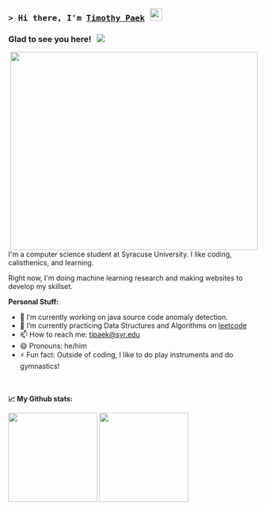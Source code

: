 ### <samp>&gt; Hi there, I'm <a href="https://www.linkedin.com/in/timothy-paek/" target="_blank">Timothy Paek</a> <img src="https://media.giphy.com/media/hvRJCLFzcasrR4ia7z/giphy.gif" width="25"> </samp>

### Glad to see you here! &nbsp; ![](https://visitor-badge.glitch.me/badge?page_id=tipaek.tipaek)

<img align="right" src="https://cdni.iconscout.com/illustration/free/thumb/free-man-developing-website-on-desk-2040889-1721885.png" width="500" height="400" class="p-5-5 image_3l786">
<!-- <a href="https://iconscout.com/illustrations/man" class="text-underline font-size-sm" target="_blank">Man developing website on desk</a> by <a href="https://iconscout.com/contributors/woobrodesign" class="text-underline font-size-sm">WOOBRO LTD</a> on <a href="https://iconscout.com" class="text-underline font-size-sm">IconScout</a><br> --!>

I'm a computer science student at Syracuse University. I like coding, calisthenics, and learning.

Right now, I'm doing machine learning research and making websites to develop my skillset.

**Personal Stuff:**
- 🔭 I’m currently working on java source code anomaly detection.
- 🌱 I’m currently practicing Data Structures and Algorithms on [leetcode](https://leetcode.com/GKassym)
- 📫 How to reach me: tipaek@syr.edu
- 😄 Pronouns: he/him
- ⚡ Fun fact: Outside of coding, I like to do play instruments and do gymnastics!

<br><br>
**📈 My Github stats:** 
<p>
  <img height="180em" src="https://github-readme-stats.vercel.app/api?username=tipaek&show_icons=true&hide_border=true&&count_private=true&include_all_commits=true" />
  <img height="180em" src="https://github-readme-stats.vercel.app/api/top-langs/?username=tipaek&show_icons=true&hide_border=true&layout=compact&langs_count=8"/>
</p>


